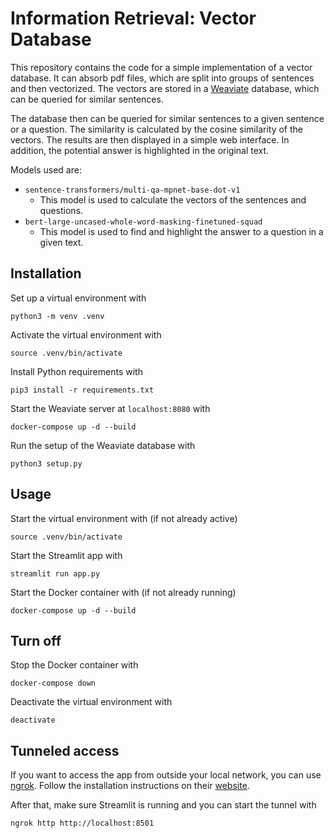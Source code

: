 # Information Retrieval: Vector Database

This repository contains the code for a simple implementation of a vector database. It can absorb pdf files, which are split into groups of sentences and then vectorized. The vectors are stored in a [Weaviate](https://weaviate.io/) database, which can be queried for similar sentences.

The database then can be queried for similar sentences to a given sentence or a question. The similarity is calculated by the cosine similarity of the vectors. The results are then displayed in a simple web interface. In addition, the potential answer is highlighted in the original text.

Models used are:
- `sentence-transformers/multi-qa-mpnet-base-dot-v1`
    - This model is used to calculate the vectors of the sentences and questions.
- `bert-large-uncased-whole-word-masking-finetuned-squad`
    - This model is used to find and highlight the answer to a question in a given text.


## Installation

Set up a virtual environment with
```
python3 -m venv .venv
```

Activate the virtual environment with
```
source .venv/bin/activate
```

Install Python requirements with
```
pip3 install -r requirements.txt
```

Start the Weaviate server at `localhost:8080` with
```
docker-compose up -d --build
```

Run the setup of the Weaviate database with
```
python3 setup.py
```

## Usage

Start the virtual environment with (if not already active)
```
source .venv/bin/activate
```

Start the Streamlit app with
```
streamlit run app.py
```

Start the Docker container with (if not already running)
```
docker-compose up -d --build
```

## Turn off

Stop the Docker container with
```
docker-compose down
```

Deactivate the virtual environment with
```
deactivate
```

## Tunneled access

If you want to access the app from outside your local network, you can use [ngrok](https://ngrok.com/). Follow the installation instructions on their [website](https://ngrok.com/docs/getting-started/). 

After that, make sure Streamlit is running and you can start the tunnel with
```
ngrok http http://localhost:8501
```